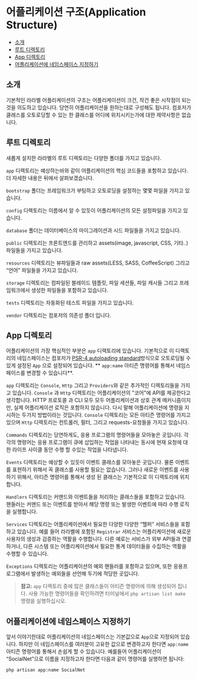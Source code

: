 # 어플리케이션 구조(Application Structure)

- [소개](#introduction)
- [루트 디렉토리](#the-root-directory)
- [App 디렉토리](#the-app-directory)
- [어플리케이션에 네임스페이스 지정하기](#namespacing-your-application)

<a name="introduction"></a>
## 소개

기본적인 라라벨 어플리케이션의 구조는 어플리케이션이 크건, 작건 좋은 시작점이 되는것을 의도하고 있습니다. 당연히 어플리케이션을 원하는대로 구성해도 됩니다. 컴포저가 클래스를 오토로딩할 수 있는 한 클래스를 어디에 위치시키는가에 대한 제약사항은 없습니다. 

<a name="the-root-directory"></a>
## 루트 디렉토리

새롭게 설치한 라라벨의 루트 디렉토리는 다양한 폴더를 가지고 있습니다. 

`app` 디렉토리는 예상하는바와 같이 어플리케이션의 핵심 코드들을 포함하고 있습니다. 더 자세한 내용은 뒤에서 살펴보겠습니다. 

`bootstrap` 폴더는 프레임워크가 부팅하고 오토로딩을 설정하는 몇몇 파일을 가지고 있습니다. 

`config` 디렉토리는 이름에서 알 수 있듯이 어플리케이션의 모든 설정파일을 가지고 있습니다. 

`database` 폴더는 데이터베이스의 마이그레이션과 시드 파일들을 가지고 있습니다. 

`public` 디렉토리는 프론트엔드를 관리하고 assets(image, javascript, CSS, 기타..) 파일들을 가지고 있습니다. 

`resources` 디렉토리는 뷰파일들과 raw assets(LESS, SASS, CoffeeScript) 그리고 “언어” 파일들을 가지고 있습니다. 

`storage` 디렉토리는 컴파일된 블레이드 템플릿, 파일 세션들, 파일 캐시들 그리고 프레임워크에서 생성한 파일들을 포함하고 있습니다. 

`tests` 디렉토리는 자동화된 테스트 파일을 가지고 있습니다. 

`vendor` 디렉토리는 컴포저의 의존성 폴더 입니다. 

<a name="the-app-directory"></a>
## App 디렉토리

어플리케이션의 가장 핵심적인 부분은 `app` 디렉토리에 있습니다. 기본적으로 이 디렉토리의 네임스페이스는 컴포저가 [PSR-4 autoloading standard](http://www.php-fig.org/psr/psr-4/)방식으로 오토로딩될 수 있게 설정된 `App` 으로 설정되어 있습니다. ** `app:name` 아티즌 명령어를 통해서 네임스페이스를 변경할 수 있습니다**.

`app` 디렉토리는 `Console`, `Http` 그리고 `Providers`와 같은 추가적인 디렉토리들을 가지고 있습니다. `Console` 과 `Http` 디렉토리는 어플리케이션의 "코어"에 API를 제공한다고 생각합니다. HTTP 프로토콜 과 CLI 모두 모두 어플리케이션과 상호 관계 메커니즘이지만, 실제 어플리케이션 로직은 포함하지 않습니다. 다시 말해 어플리케이션에 명령을 지시하는 두가지 방법이라는 것입니다. `Console` 디렉토리는 모든 아티즌 명령어를 가지고 있으며 `Http` 디렉토리는 컨트롤러, 필터, 그리고 requests-요청들을 가지고 있습니다. 

`Commands` 디렉토리는 당연하게도, 응용 프로그램의 명령어들을 모아놓은 곳입니다. 각각의 명령어는 응용 프로그램이 큐에 삽입하는 작업을 나타내는 동시에 현재 요청에 대한 라이프 사이클 동안 수행 할 수있는 작업을 나타냅니다.

`Events` 디렉토리는 예상할 수 있듯이 이벤트 클래스를 모아놓은 곳입니다. 물론 이벤트를 표현하기 위해서 꼭 클래스를 사용할 필요는 없습니다. 그러나 새로운 이벤트를 사용하기 위해서, 아티즌 명령어를 통해서 생성 된 클래스는 기본적으로 이 디렉토리에 위치합니다. 

`Handlers` 디렉토리는 커맨드와 이벤트들을 처리하는 클래스들을 포함하고 있습니다.  핸들러는 커맨드 또는 이벤트를 받아서 해당 명령 또는 발생한 이벤트에 따라 수행 로직을 실행합니다.

`Services` 디렉토리는 어플리케이션에서 필요한 다양한 다양한 “헬퍼” 서비스들을 포함하고 있습니다. 예를 들어 라라벨에 포함된 `Registrar` 서비스는  어플리케이션에 새로운 사용자의 생성과 검증하는 역활을 수행합니다. 다른 예로는 서비스가 외부 API들과 연결하거나, 다른 시스템 또는 어플리케이션에서 필요한 통계 데이터들을 수집하는 역활을 수행할 수 있습니다. 

`Exceptions` 디렉토리는  어플리케이션의 예외 핸들러를 포함하고 있으며, 또한 응용프로그램에서 발생하는 예외들을 선언해 두기에 적당한 곳입니다.

> **참고:** `app` 디렉토리 중에 많은 클래스들이 아티즌 명령어에 의해 생성되어 집니다. 사용 가능한 명령어들을 확인하려면 터미널에서 `php artisan list make` 명령을 실행하십시오.

<a name="namespacing-your-application"></a>
## 어플리케이션에 네임스페이스 지정하기

앞서 이야기한대로 어플리케이션의 네임스페이스는 기본값으로 `App`으로 지정되어 있습니다. 하지만 이 네임스페이스를 여러분이 고유한 값으로 변경하고자 한다면 `app:name` 아티즌 명령어를 통해서 손쉽게 할 수 있습니다. 예를들어 어플리케이션이 “SocialNet”으로 이름을 지정하고자 한다면 다음과 같이 명령어를 실행하면 됩니다:

	php artisan app:name SocialNet
